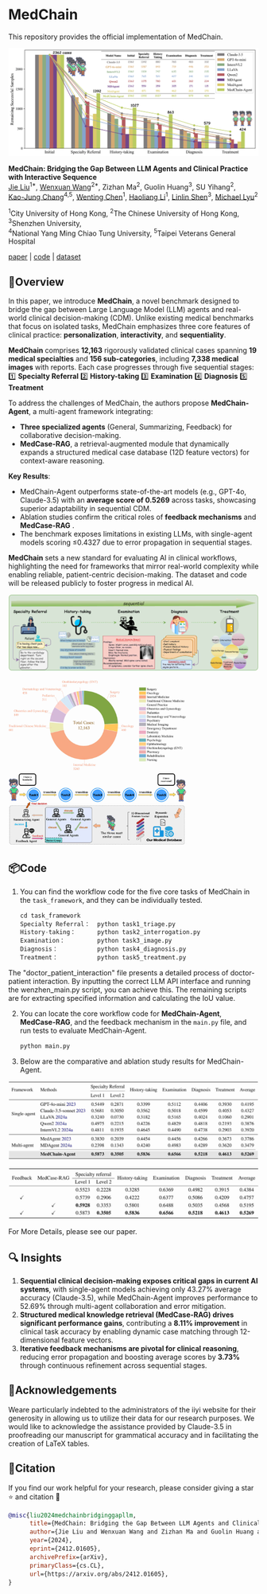 # MedChain

This repository provides the official implementation of MedChain.

<img src="assets/teaser_fig.png">

<b>MedChain: Bridging the Gap Between LLM Agents and Clinical Practice with Interactive Sequence</b> <br/>
[Jie Liu](https://scholar.google.com/citations?hl=zh-CN&user=k05bkIEAAAAJ)<sup>1*</sup>, [Wenxuan Wang](https://scholar.google.com/citations?user=4v5x0bUAAAAJ&hl=en)<sup>2*</sup>, Zizhan Ma<sup>2</sup>, Guolin Huang<sup>3</sup>, SU Yihang<sup>2</sup>, <br/> [Kao-Jung Chang](https://scholar.google.com/citations?user=ywIXJmEAAAAJ&hl=zh-TW)<sup>4,5</sup>, [Wenting Chen](https://scholar.google.com/citations?user=3dtKW_8AAAAJ&hl=zh-CN)<sup>1</sup>, [Haoliang Li](https://scholar.google.com/citations?user=1xioat8AAAAJ&hl=zh-CN)<sup>1</sup>, [Linlin Shen](https://scholar.google.com.hk/citations?user=AZ_y9HgAAAAJ&hl=zh-CN)<sup>3</sup>, [Michael Lyu](https://scholar.google.com/citations?user=uQnBgK0AAAAJ&hl=en)<sup>2</sup>

<sup>1</sup>City University of Hong Kong, <sup>2</sup>The Chinese University of Hong Kong, <sup>3</sup>Shenzhen University, <br/>  <sup>4</sup>National Yang Ming Chiao Tung University, <sup>5</sup>Taipei Veterans General Hospital


[paper](https://arxiv.org/abs/2412.01605) | [code](https://github.com/ljwztc/MedChain) | [dataset](https://huggingface.co/datasets/ljwztc/MedChain)

## 🚀Overview

In this paper, we introduce **MedChain**, a novel benchmark designed to bridge the gap between Large Language Model (LLM) agents and real-world clinical decision-making (CDM).  Unlike existing medical benchmarks that focus on isolated tasks, MedChain emphasizes three core features of clinical practice: **personalization**, **interactivity**, and **sequentiality**.

**MedChain** comprises **12,163** rigorously validated clinical cases spanning **19 medical specialties** and **156 sub-categories**, including **7,338 medical images** with reports.  Each case progresses through five sequential stages:
1️⃣ **Specialty Referral**
2️⃣ **History-taking**
3️⃣ **Examination**
4️⃣ **Diagnosis**
5️⃣ **Treatment**

To address the challenges of MedChain, the authors propose **MedChain-Agent**, a multi-agent framework integrating:
- **Three specialized agents** (General, Summarizing, Feedback) for collaborative decision-making.
- **MedCase-RAG**, a retrieval-augmented module that dynamically expands a structured medical case database (12D feature vectors) for context-aware reasoning.

**Key Results**:

- MedChain-Agent outperforms state-of-the-art models (e.g., GPT-4o, Claude-3.5) with an **average score of 0.5269** across tasks, showcasing superior adaptability in sequential CDM.
- Ablation studies confirm the critical roles of **feedback mechanisms** and **MedCase-RAG** .
- The benchmark exposes limitations in existing LLMs, with single-agent models scoring ≤0.4327 due to error propagation in sequential stages.

**MedChain** sets a new standard for evaluating AI in clinical workflows, highlighting the need for frameworks that mirror real-world complexity while enabling reliable, patient-centric decision-making.  The dataset and code will be released publicly to foster progress in medical AI.

![overview](assets/figure1-1.jpg)

<img src="assets/figure1-2.jpg" alt="overview" style="zoom:35%;" />

<img src="assets/figure1-3.jpg" alt="overview" style="zoom:35%;" />

## 📦Code

1. You can find the workflow code for the five core tasks of MedChain in the `task_framework`, and they can be individually tested.   

   ```python
   cd task_framework
   Specialty Referral：  python task1_triage.py
   History-taking：      python task2_interrogation.py
   Examination：         python task3_image.py
   Diagnosis：           python task4_diagnosis.py
   Treatment：           python task5_treatment.py
   ```
The "doctor_patient_interaction" file presents a detailed process of doctor-patient interaction. By inputting the correct LLM API interface and running the wenzhen_main.py script, you can achieve this. The remaining scripts are for extracting specified information and calculating the IoU value.

2. You can locate the core workflow code for **MedChain-Agent**, **MedCase-RAG**, and the feedback mechanism in the `main.py` file, and run tests to evaluate MedChain-Agent.

   ```python
   python main.py
   ```

3. Below are the comparative and ablation study results for MedChain-Agent.

![comparison](assets/exp1.jpg)

![comparison](assets/exp2.jpg)

For More Details, please see our paper.

## 🔍 Insights
1. **Sequential clinical decision-making exposes critical gaps in current AI systems**, with single-agent models achieving only 43.27% average accuracy (Claude-3.5), while MedChain-Agent improves performance to 52.69% through multi-agent collaboration and error mitigation.  
2. **Structured medical knowledge retrieval (MedCase-RAG) drives significant performance gains**, contributing a **8.11% improvement** in clinical task accuracy by enabling dynamic case matching through 12-dimensional feature vectors.  
3. **Iterative feedback mechanisms are pivotal for clinical reasoning**, reducing error propagation and boosting average scores by **3.73%** through continuous refinement across sequential stages.  

## 🎈Acknowledgements
Weare particularly indebted to the administrators of the iiyi website for their generosity in allowing us to utilize their data for our research purposes. We would like to acknowledge the assistance provided by Claude-3.5 in proofreading our manuscript for grammatical accuracy and in facilitating the creation of LaTeX tables.
## 📜Citation
If you find our work helpful for your research, please consider giving a star ⭐ and citation 📝
```bibtex
@misc{liu2024medchainbridginggapllm,
      title={MedChain: Bridging the Gap Between LLM Agents and Clinical Practice with Interactive Sequence}, 
      author={Jie Liu and Wenxuan Wang and Zizhan Ma and Guolin Huang and Yihang SU and Kao-Jung Chang and Wenting Chen and Haoliang Li and Linlin Shen and Michael Lyu},
      year={2024},
      eprint={2412.01605},
      archivePrefix={arXiv},
      primaryClass={cs.CL},
      url={https://arxiv.org/abs/2412.01605}, 
}
```
